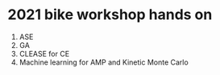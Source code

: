 # 2021 bike workshop hands on

1. ASE
2. GA
3. CLEASE for CE
4. Machine learning for AMP and Kinetic Monte Carlo
